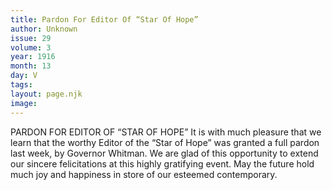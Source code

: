 ```yaml
---
title: Pardon For Editor Of “Star Of Hope”
author: Unknown
issue: 29
volume: 3
year: 1916
month: 13
day: V
tags:
layout: page.njk
image:
---
```

PARDON FOR EDITOR OF “STAR OF HOPE”       It is with much pleasure that we learn that the worthy Editor of the “Star of Hope” was granted a full pardon last week, by Governor Whitman. We are glad of this opportunity to extend our sincere felicitations at this highly gratifying event. May the future hold much joy and happiness in store of our esteemed contemporary. 
